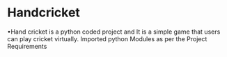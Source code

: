 # Handcricket


•Hand cricket is a python coded project and It is a simple game that users can play cricket
virtually.
Imported python Modules as per the Project Requirements
